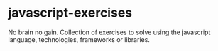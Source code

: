 # javascript-exercises
No brain no gain. Collection of exercises to solve using the javascript language, technologies, frameworks or libraries.
